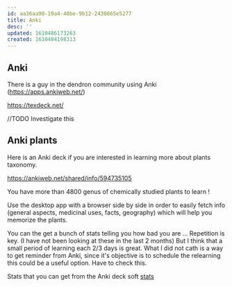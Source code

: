 ```yaml
---
id: aa36aa90-19a4-40be-9b12-2430865e5277
title: Anki
desc: ''
updated: 1610486173263
created: 1610484198313
---
```


## Anki

There is a guy in the dendron community using Anki (https://apps.ankiweb.net/)

https://texdeck.net/

//TODO Investigate this 


## Anki plants

Here is an Anki deck if you are interested in learning more about plants taxonomy.

https://ankiweb.net/shared/info/594735105

You have more than 4800 genus of chemically studied plants to learn !

Use the desktop app with a browser side by side in order to easily fetch info (general aspects, medicinal uses, facts, geography) which will help you memorize the plants.

You can the get a bunch of stats telling you how bad you are ... Repetition is key. (I have not been looking at these in the last 2 months)
But I think that a small period of learning each 2/3 days is great. What I did not cath is a way to get reminder from Anki, since it's objective is to schedule the relearning this could be a useful option. Have to check this.

Stats that you can get from the Anki deck soft 
[stats](assets/anki-stats-2021-01-12@21-47-51.pdf)
